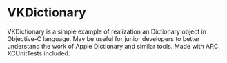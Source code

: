# VKDictionary
VKDictionary is a simple example of realization an Dictionary object in Objective-C language. May be useful for junior developers to better understand the work of Apple Dictionary and similar tools. Made with ARC. XCUnitTests included.
